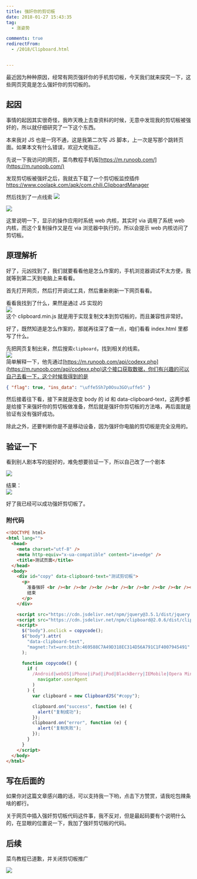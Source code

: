 ```yaml
---
title: 强奸你的剪切板
date: 2018-01-27 15:43:35
tag:
  - 涨姿势

comments: true
redirectFrom:
  - /2018/Clipboard.html


---
```


最近因为种种原因，经常有网页强奸你的手机剪切板，今天我们就来探究一下，这些网页究竟是怎么强奸你的剪切板的。

<!-- more -->

## 起因

事情的起因其实很奇怪，我昨天晚上去查资料的时候，无意中发现我的剪切板被强奸的，所以就仔细研究了一下这个东西。

本来我对 JS 也是一窍不通，这是我第二次写 JS 脚本，上一次是写那个跳转页面。如果本文有什么错误，欢迎大佬指正。

先说一下我访问的网页，菜鸟教程手机版[https://m.runoob.com/](https://m.runoob.com/)

发现剪切板被强奸之后，我就去下载了一个剪切板监控插件[https://www.coolapk.com/apk/com.chili.ClipboardManager ](https://www.coolapk.com/apk/com.chili.ClipboardManager)

然后找到了一点线索
![](./img/11.png)

![](./img/2.png)

这里说明一下，显示的操作应用时系统 web 内核，其实时 via 调用了系统 web 内核，而这个复制操作又是在 via 浏览器中执行的，所以会提示 web 内核访问了剪切板。

## 原理解析

好了，元凶找到了，我们就要看看他是怎么作案的，手机浏览器调试不太方便，我就等到第二天到电脑上来看看。

首先打开网页，然后打开调试工具，然后重新刷新一下网页看看。

看看我找到了什么，果然是通过 JS 实现的  
![](./img/3.png)  
这个 clipboard.min.js 就是用于实现复制文本到剪切板的，而且兼容性非常好。

好了，既然知道是怎么作案的，那就再往深了查一点，咱们看看 index.html 里都写了什么。

先把网页复制出来，然后搜索`clipboard`，找到相关的线索。  
![](./img/4.png)  
简单解释一下，他先通过[https://m.runoob.com/api/codexx.php](https://m.runoob.com/api/codexx.php)这个接口获取数据，你们有兴趣的可以自己去看一下，这个时候我得到的是

```json
{ "flag": true, "ins_data": "\uffe5Sh7p0Osu3GO\uffe5" }
```

然后接着往下看，接下来就是改变 body 的 id 和 data-clipboard-text，这两步都是给接下来强奸你的剪切板做准备，然后就是强奸你剪切板的方法咯，再后面就是验证有没有强奸成功。

除此之外，还要判断你是不是移动设备，因为强奸你电脑的剪切板是完全没用的。

## 验证一下

看到别人剧本写的挺好的，难免想要验证一下，所以自己改了一个剧本

![](./img/5.png)

结果：  
![](./img/6.png)

好了我已经可以成功强奸剪切板了。

### 附代码

```html
<!DOCTYPE html>
<html lang="">
  <head>
    <meta charset="utf-8" />
    <meta http-equiv="x-ua-compatible" content="ie=edge" />
    <title>测试页面</title>
  </head>
  <body>
    <div id="copy" data-clipboard-text="测试剪切板">
      <p>
        准备强奸 <br /><br /><br /><br /><br /><br /><br /><br /><br /><br />
        结束
      </p>
    </div>

    <script src="https://cdn.jsdelivr.net/npm/jquery@3.5.1/dist/jquery.slim.min.js"></script>
    <script src="https://cdn.jsdelivr.net/npm/clipboard@2.0.6/dist/clipboard.min.js"></script>
    <script>
      $("body").onclick = copycode();
      $("body").attr(
        "data-clipboard-text",
        "magnet:?xt=urn:btih:469588C7A49D318EC314D56A791C1F4007945491"
      );

      function copycode() {
        if (
          /Android|webOS|iPhone|iPad|iPod|BlackBerry|IEMobile|Opera Mini/i.test(
            navigator.userAgent
          )
        ) {
          var clipboard = new ClipboardJS("#copy");

          clipboard.on("success", function (e) {
            alert("复制成功");
          });
          clipboard.on("error", function (e) {
            alert("复制失败");
          });
        }
      }
    </script>
  </body>
</html>
```

## 写在后面的

如果你对这篇文章感兴趣的话，可以支持我一下哟，点击下方赞赏，请我吃包辣条啥的都行。

关于网页中插入强奸剪切板代码这件事，我不反对，但是最起码要有个说明什么的，在显眼的位置说一下，我加了强奸剪切板的代码。

## 后续

菜鸟教程已道歉，并关闭剪切板推广

![](./img/Snipaste_2020-05-09_15-36-13.png)
